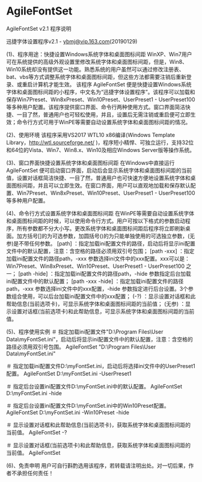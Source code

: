 # AgileFontSet

  AgileFontSet v2.1 程序说明
  
  迅捷字体设置程序v2.1 - ybmj@vip.163.com(20190129)

  (1)、程序用途：快捷设置Windows系统字体和桌面图标间距
  WinXP、Win7用户可在系统提供的高级外观设置里修改系统字体和桌面图标间距，但是，Win8、Win10系统却没有提供这一功能。熟悉系统的用户虽然可以通过修改注册表、bat、vbs等方式调整系统字体和桌面图标间距，但这些方法都需要注销后重新登录、或重启计算机才能生效。
  该程序 AgileFontSet 便是快捷设置Windows系统字体和桌面图标间距的小程序，中文名为“迅捷字体设置程序”。该程序可以加载和保存Win7Preset、Win8xPreset、Win10Preset、UserPreset1 - UserPreset100等多种用户配置。该程序提供窗口界面、命令行两种使用方式。窗口界面简洁快捷、一目了然，普通用户也可轻松使用，并且，设置后无需注销或重启便可立即生效；命令行方式可用于WinPE等需要自动设置系统字体和桌面图标间距的情况。

  (2)、使用环境
  该程序采用VS2017 WTL10 x86编译(Windows Template Library，http://wtl.sourceforge.net/ )，程序短小精悍、可独立运行，支持32位和64位的Vista、Win7、Win8.x、Win10及相应Windows Server版等操作系统。

  (3)、窗口界面快捷设置系统字体和桌面图标间距
  在Windows中直接运行 AgileFontSet 便可启动窗口界面，启动后会显示系统字体和桌面图标间距的当前值，设置对话框简洁快捷、一目了然，普通用户也可快速方便地设置系统字体和桌面图标间距，并且可以立即生效。在窗口界面，用户可以直观地加载和保存默认配置、Win7Preset、Win8xPreset、Win10Preset、UserPreset1 - UserPreset100等多种用户配置。

  (4)、命令行方式设置系统字体和桌面图标间距
  在WinPE等需要自动设置系统字体和桌面图标间距的时候，可以使用命令行方式。用户可按以下格式的参数启动程序，所有参数都不分大小写。更改系统字体和桌面图标间距后程序将立即刷新桌面。加方括号[]的为可选参数，加圆括号()的为只能单独使用的可选独立参数，(无参)是不带任何参数。
  [path] ：指定加载ini配置文件的路径，启动后将显示ini配置文件中的默认配置，注意：含空格的路径必须用双引号包围；
  [path -xxx] ：指定加载ini配置文件的路径path，-xxx 参数选择ini文件中的xxx配置。xxx可以是：Win7Preset、Win8xPreset、Win10Preset、UserPreset1 - UserPreset100 之一；
  [path -hide] ：指定加载ini配置文件的路径path，-hide 参数指定后台加载ini配置文件中的默认配置；
  [path -xxx -hide] ：指定加载ini配置文件的路径path，-xxx 参数选择ini文件中的xxx配置，-hide 参数指定进行后台设置。3个参数组合使用，可以后台加载ini配置文件中的xxx配置；
  (-?) ：显示设置对话框和此帮助信息(当前选项卡)，可显示系统字体和桌面图标间距的当前值；
  (无参) ：显示设置对话框(当前选项卡)和此帮助信息，可显示系统字体和桌面图标间距的当前值。

  (5)、程序使用实例
  ＃ 指定加载ini配置文件"D:\Program Files\User Data\myFontSet.ini"，启动后将显示ini配置文件中的默认配置，注意：含空格的路径必须用双引号包围。
  AgileFontSet "D:\Program Files\User Data\myFontSet.ini"

  ＃ 指定加载ini配置文件D:\myFontSet.ini，启动后将选择ini文件中的UserPreset1配置。
  AgileFontSet D:\myFontSet.ini -UserPreset1

  ＃ 指定后台设置ini配置文件D:\myFontSet.ini中的默认配置。
  AgileFontSet D:\myFontSet.ini -hide

  ＃ 指定后台设置ini配置文件D:\myFontSet.ini中的Win10Preset配置。
  AgileFontSet D:\myFontSet.ini -Win10Preset -hide

  ＃ 显示设置对话框和此帮助信息(当前选项卡)，获取系统字体和桌面图标间距的当前值。
  AgileFontSet -?

  ＃ 显示设置对话框(当前选项卡)和此帮助信息，获取系统字体和桌面图标间距的当前值。
  AgileFontSet

  (6)、免责申明
  用户可自行斟酌选用该程序，若转载请注明出处。对一切后果，作者不承担任何责任！


